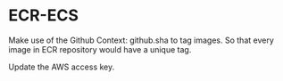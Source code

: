 # ECR-ECS
Make use of the Github Context: github.sha to tag images. So that every image in ECR repository would have a unique tag.


Update the AWS access key.

